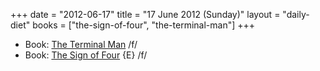 +++
date = "2012-06-17"
title = "17 June 2012 (Sunday)"
layout = "daily-diet"
books = ["the-sign-of-four", "the-terminal-man"]
+++

<ul>
<li class="entry Book">Book: <a href="/books/the-terminal-man">The Terminal Man</a> /f/</li>
<li class="entry Book">Book: <a href="/books/the-sign-of-four">The Sign of Four</a> {E} /f/</li>
</ul>